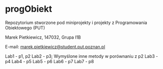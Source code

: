# progObiekt
Repozytorium stworzone pod miniprojekty i projekty z Programowania Obiektowego (PUT)

Marek Pietkiewicz, 147032, Grupa I1B

E-mail: marek.pietkiewicz@student.put.poznan.pl

Lab1 - p1, p2
Lab2 - p3; Wymyślone inne metody w porównaniu z p2
Lab3 - p4
Lab4 - p5
Lab5 - p6
Lab6 - p7
Lab7 - p8
